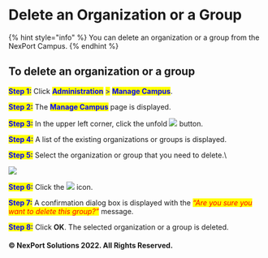 # Delete an Organization or a Group

{% hint style="info" %}
You can delete an organization or a group from the NexPort Campus.
{% endhint %}

## **To delete an organization or a group**

<mark style="color:blue;">**Step 1:**</mark>  Click <mark style="color:blue;">**Administration**</mark> <mark style="color:blue;"></mark><mark style="color:blue;">></mark> <mark style="color:blue;"></mark><mark style="color:blue;">**Manage Campus**</mark>.

<mark style="color:blue;">**Step 2:**</mark>  The <mark style="color:blue;">**Manage Campus**</mark> page is displayed.

<mark style="color:blue;">**Step 3:**</mark>  In the upper left corner, click the unfold ![](https://www.nexportcampus.com/Content/Guides/aweb/Content/Resources/Images/Common\_Screens\_Icons/Right.png) button.

<mark style="color:blue;">**Step 4:**</mark>  A list of the existing organizations or groups is displayed.

<mark style="color:blue;">**Step 5:**</mark>  Select the organization or group that you need to delete.\


![](https://www.nexportcampus.com/Content/Guides/aweb/Content/Resources/Images/Campus\_Directory/Delete.png)

<mark style="color:blue;">**Step 6:**</mark>  Click the ![](https://www.nexportcampus.com/Content/Guides/aweb/Content/Resources/Images/Common\_Screens\_Icons/Delete.png) icon.

<mark style="color:blue;">**Step 7:**</mark> A confirmation dialog box is displayed with the <mark style="color:yellow;"></mark> _<mark style="color:red;">“Are you sure you want to delete this group?”</mark>_ <mark style="color:red;"></mark><mark style="color:red;"></mark> message.

<mark style="color:blue;">**Step 8:**</mark>  Click **OK**. The selected organization or a group is deleted.

#### © NexPort Solutions 2022. All Rights Reserved.
